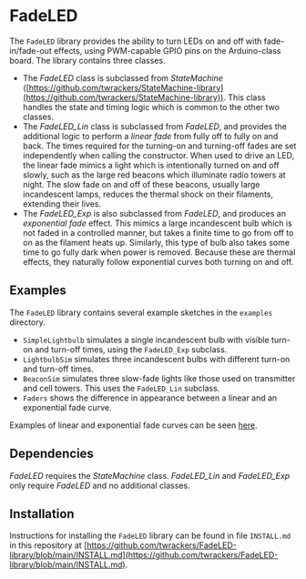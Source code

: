 # FadeLED #

The `FadeLED` library provides the ability to turn LEDs on and off with fade-in/fade-out effects, using PWM-capable GPIO pins on the Arduino-class board.  The library contains three classes.

- The *FadeLED* class is subclassed from *StateMachine* ([https://github.com/twrackers/StateMachine-library](https://github.com/twrackers/StateMachine-library)).  This class handles the state and timing logic which is common to the other two classes.
- The *FadeLED_Lin* class is subclassed from *FadeLED*, and provides the additional logic to perform a *linear fade* from fully off to fully on and back.  The times required for the turning-on and turning-off fades are set independently when calling the constructor.  When used to drive an LED, the linear fade mimics a light which is intentionally turned on and off slowly, such as the large red beacons which illuminate radio towers at night.  The slow fade on and off of these beacons, usually large incandescent lamps, reduces the thermal shock on their filaments, extending their lives.
- The *FadeLED_Exp* is also subclassed from *FadeLED*, and produces an *exponential fade* effect.  This mimics a large incandescent bulb which is not faded in a controlled manner, but takes a finite time to go from off to on as the filament heats up.  Similarly, this type of bulb also takes some time to go fully dark when power is removed.  Because these are thermal effects, they naturally follow exponential curves both turning on and off.

## Examples ##

The `FadeLED` library contains several example sketches in the `examples` directory.

- `SimpleLightbulb` simulates a single incandescent bulb with visible turn-on and turn-off times, using the `FadeLED_Exp` subclass.
- `LightbulbSim` simulates three incandescent bulbs with different turn-on and turn-off times.
- `BeaconSim` simulates three slow-fade lights like those used on transmitter and cell towers.  This uses the `FadeLED_Lin` subclass.
- `Faders` shows the difference in appearance between a linear and an exponential fade curve.

Examples of linear and exponential fade curves can be seen [here](extras/FadeLED_plot.png).

## Dependencies ##

*FadeLED* requires the *StateMachine* class.  *FadeLED_Lin* and *FadeLED_Exp* only require *FadeLED* and no additional classes.

## Installation ##

Instructions for installing the `FadeLED` library can be found in file `INSTALL.md` in this repository at [https://github.com/twrackers/FadeLED-library/blob/main/INSTALL.md](https://github.com/twrackers/FadeLED-library/blob/main/INSTALL.md).
